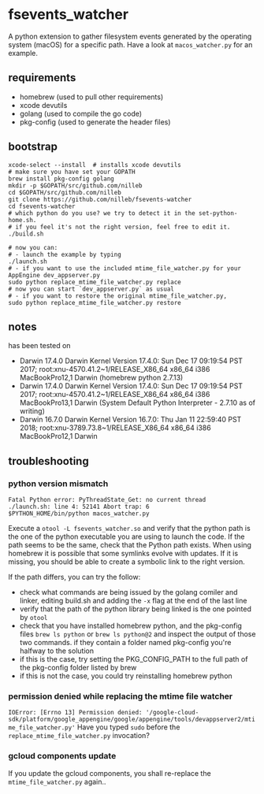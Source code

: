 # fsevents_watcher
A python extension to gather filesystem events generated by the operating system (macOS) for a specific path.
Have a look at `macos_watcher.py` for an example.

## requirements
- homebrew (used to pull other requirements)
- xcode devutils
- golang (used to compile the go code)
- pkg-config (used to generate the header files)

## bootstrap
```
xcode-select --install  # installs xcode devutils
# make sure you have set your GOPATH
brew install pkg-config golang
mkdir -p $GOPATH/src/github.com/nilleb
cd $GOPATH/src/github.com/nilleb
git clone https://github.com/nilleb/fsevents-watcher
cd fsevents-watcher
# which python do you use? we try to detect it in the set-python-home.sh.
# if you feel it's not the right version, feel free to edit it.
./build.sh

# now you can:
# - launch the example by typing
./launch.sh
# - if you want to use the included mtime_file_watcher.py for your AppEngine dev_appserver.py
sudo python replace_mtime_file_watcher.py replace
# now you can start `dev_appserver.py` as usual
# - if you want to restore the original mtime_file_watcher.py,
sudo python replace_mtime_file_watcher.py restore
```

## notes
has been tested on
- Darwin 17.4.0 Darwin Kernel Version 17.4.0: Sun Dec 17 09:19:54 PST 2017; root:xnu-4570.41.2~1/RELEASE_X86_64 x86_64 i386 MacBookPro12,1 Darwin (homebrew python 2.7.13)
- Darwin 17.4.0 Darwin Kernel Version 17.4.0: Sun Dec 17 09:19:54 PST 2017; root:xnu-4570.41.2~1/RELEASE_X86_64 x86_64 i386 MacBookPro13,1 Darwin (System Default Python Interpreter - 2.7.10 as of writing)
- Darwin 16.7.0 Darwin Kernel Version 16.7.0: Thu Jan 11 22:59:40 PST 2018; root:xnu-3789.73.8~1/RELEASE_X86_64 x86_64 i386 MacBookPro12,1 Darwin

## troubleshooting
### python version mismatch
```
Fatal Python error: PyThreadState_Get: no current thread
./launch.sh: line 4: 52141 Abort trap: 6           $PYTHON_HOME/bin/python macos_watcher.py
```
Execute a `otool -L fsevents_watcher.so` and verify that the python path is the one of the python executable you are using to launch the code.
If the path seems to be the same, check that the Python path exists. When using homebrew it is possible that some symlinks evolve with updates. If it is missing, you should be able to create a symbolic link to the right version.

If the path differs, you can try the follow:
- check what commands are being issued by the golang comiler and linker, editing build.sh and adding the `-x` flag at the end of the last line
- verify that the path of the python library being linked is the one pointed by `otool`
- check that you have installed homebrew python, and the pkg-config files
    `brew ls python`
    or
    `brew ls python@2`
    and inspect the output of those two commands. if they contain a folder named pkg-config you're halfway to the solution
- if this is the case, try setting the PKG_CONFIG_PATH to the full path of the pkg-config folder listed by brew
- if this is not the case, you could try reinstalling homebrew python

### permission denied while replacing the mtime file watcher
`IOError: [Errno 13] Permission denied: '/google-cloud-sdk/platform/google_appengine/google/appengine/tools/devappserver2/mtime_file_watcher.py'`
Have you typed `sudo` before the `replace_mtime_file_watcher.py` invocation?

### gcloud components update
If you update the gcloud components, you shall re-replace the `mtime_file_watcher.py` again..
